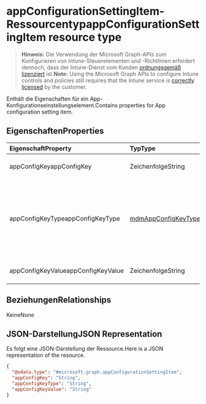 # <a name="appconfigurationsettingitem-resource-type"></a><span data-ttu-id="a7d81-101">appConfigurationSettingItem-Ressourcentyp</span><span class="sxs-lookup"><span data-stu-id="a7d81-101">appConfigurationSettingItem resource type</span></span>

> <span data-ttu-id="a7d81-102">**Hinweis:** Die Verwendung der Microsoft Graph-APIs zum Konfigurieren von Intune-Steuerelementen und -Richtlinien erfordert dennoch, dass der Intune-Dienst vom Kunden [ordnungsgemäß lizenziert](https://go.microsoft.com/fwlink/?linkid=839381) ist.</span><span class="sxs-lookup"><span data-stu-id="a7d81-102">**Note:** Using the Microsoft Graph APIs to configure Intune controls and policies still requires that the Intune service is [correctly licensed](https://go.microsoft.com/fwlink/?linkid=839381) by the customer.</span></span>

<span data-ttu-id="a7d81-103">Enthält die Eigenschaften für ein App-Konfigurationseinstellungselement.</span><span class="sxs-lookup"><span data-stu-id="a7d81-103">Contains properties for App configuration setting item.</span></span>
## <a name="properties"></a><span data-ttu-id="a7d81-104">Eigenschaften</span><span class="sxs-lookup"><span data-stu-id="a7d81-104">Properties</span></span>
|<span data-ttu-id="a7d81-105">Eigenschaft</span><span class="sxs-lookup"><span data-stu-id="a7d81-105">Property</span></span>|<span data-ttu-id="a7d81-106">Typ</span><span class="sxs-lookup"><span data-stu-id="a7d81-106">Type</span></span>|<span data-ttu-id="a7d81-107">Beschreibung</span><span class="sxs-lookup"><span data-stu-id="a7d81-107">Description</span></span>|
|:---|:---|:---|
|<span data-ttu-id="a7d81-108">appConfigKey</span><span class="sxs-lookup"><span data-stu-id="a7d81-108">appConfigKey</span></span>|<span data-ttu-id="a7d81-109">Zeichenfolge</span><span class="sxs-lookup"><span data-stu-id="a7d81-109">String</span></span>|<span data-ttu-id="a7d81-110">App-Konfigurationsschlüssel</span><span class="sxs-lookup"><span data-stu-id="a7d81-110">app configuration key.</span></span>|
|<span data-ttu-id="a7d81-111">appConfigKeyType</span><span class="sxs-lookup"><span data-stu-id="a7d81-111">appConfigKeyType</span></span>|[<span data-ttu-id="a7d81-112">mdmAppConfigKeyType</span><span class="sxs-lookup"><span data-stu-id="a7d81-112">mdmAppConfigKeyType</span></span>](../resources/intune_apps_mdmappconfigkeytype.md)|<span data-ttu-id="a7d81-113">Typs des App-Konfigurationsschlüssels.</span><span class="sxs-lookup"><span data-stu-id="a7d81-113">app configuration key type.</span></span> <span data-ttu-id="a7d81-114">Mögliche Werte: `stringType`, `integerType`, `realType`, `booleanType`, `tokenType`.</span><span class="sxs-lookup"><span data-stu-id="a7d81-114">Possible values are: `stringType`, `integerType`, `realType`, `booleanType`, `tokenType`.</span></span>|
|<span data-ttu-id="a7d81-115">appConfigKeyValue</span><span class="sxs-lookup"><span data-stu-id="a7d81-115">appConfigKeyValue</span></span>|<span data-ttu-id="a7d81-116">Zeichenfolge</span><span class="sxs-lookup"><span data-stu-id="a7d81-116">String</span></span>|<span data-ttu-id="a7d81-117">Wert des App-Konfigurationsschlüssels</span><span class="sxs-lookup"><span data-stu-id="a7d81-117">app configuration key value.</span></span>|

## <a name="relationships"></a><span data-ttu-id="a7d81-118">Beziehungen</span><span class="sxs-lookup"><span data-stu-id="a7d81-118">Relationships</span></span>
<span data-ttu-id="a7d81-119">Keine</span><span class="sxs-lookup"><span data-stu-id="a7d81-119">None</span></span>
## <a name="json-representation"></a><span data-ttu-id="a7d81-120">JSON-Darstellung</span><span class="sxs-lookup"><span data-stu-id="a7d81-120">JSON Representation</span></span>
<span data-ttu-id="a7d81-121">Es folgt eine JSON-Darstellung der Ressource.</span><span class="sxs-lookup"><span data-stu-id="a7d81-121">Here is a JSON representation of the resource.</span></span>
<!--{
  "blockType": "resource",
  "@odata.type": "microsoft.graph.appConfigurationSettingItem"
}-->
``` json
{
  "@odata.type": "#microsoft.graph.appConfigurationSettingItem",
  "appConfigKey": "String",
  "appConfigKeyType": "String",
  "appConfigKeyValue": "String"
}
```








